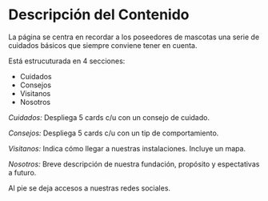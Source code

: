 # Descripción del Contenido

La página se centra en recordar a los poseedores de mascotas una serie de cuidados básicos que siempre conviene tener en cuenta.

Está estrucuturada en 4 secciones:

- Cuidados
- Consejos
- Visitanos
- Nosotros

_Cuidados:_ Despliega 5 cards c/u con un consejo de cuidado.

_Consejos:_ Despliega 5 cards c/u con un tip de comportamiento.

_Visitanos:_ Indica cómo llegar a nuestras instalaciones. Incluye un mapa.

_Nosotros:_ Breve descripción de nuestra fundación, propósito y espectativas a futuro.

Al pie se deja accesos a nuestras redes sociales.
